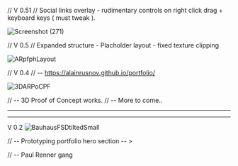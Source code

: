 // V 0.51 // Social links overlay - rudimentary controls on right click drag + keyboard keys ( must tweak ).

![Screenshot (271)](https://user-images.githubusercontent.com/71734708/108639710-e0617600-7463-11eb-822e-c08ab6a7f9cb.png)

// V 0.5 // Expanded structure - Placholder layout - fixed texture clipping

![ARpfphLayout](https://user-images.githubusercontent.com/71734708/108610832-c150de80-73a6-11eb-9c4b-e74c741fed4d.png)



// V 0.4 // -- https://alainrusnov.github.io/portfolio/

![3DARPoCPF](https://user-images.githubusercontent.com/71734708/108457349-7fa62380-7240-11eb-8645-28ce0d7fc70b.gif)



// -- 3D Proof of Concept works.
// -- More to come..

-------------------------------------------------------------------------------------------------------------------------------
-------------------------------------------------------------------------------------------------------------------------------

V 0.2
![BauhausFSDtiltedSmall](https://user-images.githubusercontent.com/71734708/107911509-bf13fd80-6f2a-11eb-883f-2bbd73c3cdab.png)

// -- Prototyping portfolio hero section -- >

// -- Paul Renner gang
